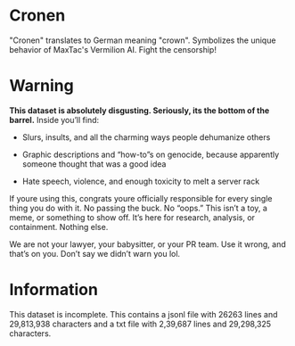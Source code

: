 # Cronen

"Cronen" translates to German meaning "crown". Symbolizes the unique behavior of MaxTac's Vermilion AI. Fight the censorship!

# Warning

<b>This dataset is absolutely disgusting. Seriously, its the bottom of the barrel.</b>
Inside you’ll find:

- Slurs, insults, and all the charming ways people dehumanize others

- Graphic descriptions and “how-to”s on genocide, because apparently someone thought that was a good idea

- Hate speech, violence, and enough toxicity to melt a server rack

If youre using this, congrats youre officially responsible for every single thing you do with it. No passing the buck. No “oops.” This isn’t a toy, a meme, or something to show off. It’s here for research, analysis, or containment. Nothing else.

We are not your lawyer, your babysitter, or your PR team. Use it wrong, and that’s on you. Don’t say we didn’t warn you lol.

# Information
This dataset is incomplete. This contains a jsonl file with 26263 lines and 29,813,938 characters and a txt file with 2,39,687 lines and 29,298,325 characters.
